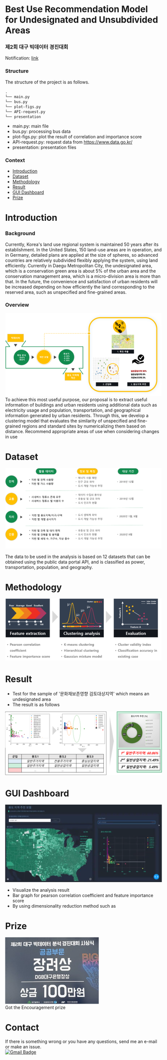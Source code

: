 Best Use Recommendation Model for Undesignated and Unsubdivided Areas
=======================================
### 제2회 대구 빅데이터 경진대회  
Notification: [link](https://www.dip.or.kr/home/notice/boardRead.ubs?sfpsize=20&sfcategory=&fboardcd=notice&sfclassification=&sfkind=&sfsearch=ftitle&sfkeyword=%EB%8C%80%EA%B5%AC+%EB%B9%85%EB%8D%B0%EC%9D%B4%ED%84%B0&fboardnum=4628&sfpage=1)

### __Structure__
The structure of the project is as follows.
```setup
.
└── main.py
└── bus.py
└── plot-figs.py
└── API-request.py
└── presentation
```
* main.py: main file
* bus.py: processing bus data
* plot-figs.py: plot the result of correlation and importance score
* API-request.py: request data from https://www.data.go.kr/
* presentation: presentation files

### __Context__
* [Introduction](#introduction)
* [Dataset](#dataset)
* [Methodology](#methodology)
* [Result](#result)
* [GUI Dashboard](#gui-dashboard)
* [Prize](#prize)

Introduction
=======================
### Background
Currently, Korea's land use regional system is maintained 50 years after its establishment.
In the United States, 150 land-use areas are in operation, and in Germany, detailed plans are applied at the size of spheres,
so advanced countries are relatively subdivided flexibly applying the system, using land efficiently.
Currently in Daegu Metropolitan City, the undesignated area, which is a conservation green area is about 5% of the urban area
and the conservation management area, which is a micro-division area is more than that.
In the future, the convenience and satisfaction of urban residents will be increased depending on how efficiently the land corresponding to the reserved area, such as unspecified and fine-grained areas.

### Overview
![개요](img/개요.png)
To achieve this most useful purpose, our proposal is to extract useful information of buildings and urban residents using additional data such as electricity usage and population, transportation, and geographical information generated by urban residents.
Through this, we develop a clustering model that evaluates the similarity of unspecified and fine-grained regions and standard sites by numericalizing them based on distance.
Recommend appropriate areas of use when considering changes in use

Dataset
=======================
![데이터](img/dataset.png)

The data to be used in the analysis is based on 12 datasets that can be obtained using the public data portal API, and is classified as power, transportation, population, and geography.

Methodology
=======================

![과정](img/process.png)


Result
=======================
* Test for the sample of '문화재보존영향 검토대상지역' which means an undesignated area
* The result is as follows

![result](img/result.png)

GUI Dashboard
=======================
![GUI](img/gui.png)
* Visualize the analysis result
* Bar graph for pearson correlation coefficient and feature importance score
* By using dimensionality reduction method such as 

Prize
=======================  
![prize](img/대구.jpg)  
Got the Encouragement prize 


Contact
==================
If there is something wrong or you have any questions, send me an e-mail or make an issue.  
[![Gmail Badge](https://img.shields.io/badge/-Gmail-d14836?style=flat-square&logo=Gmail&logoColor=white&link=mailto:pond9816@gmail.com)](mailto:pond9816@gmail.com)